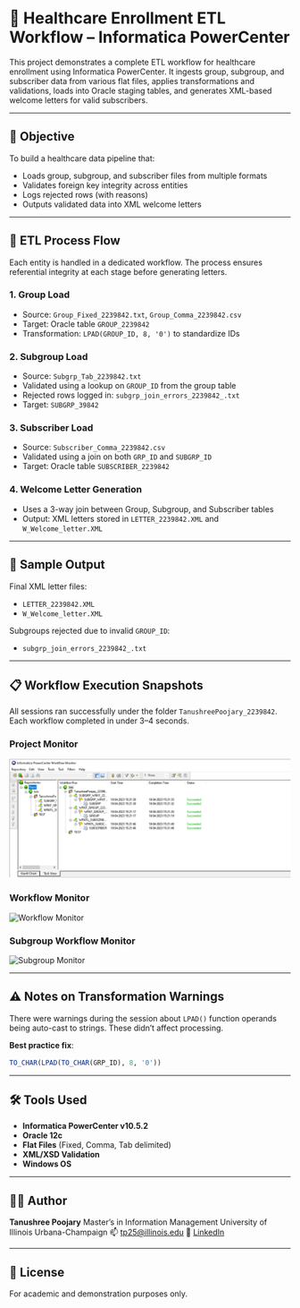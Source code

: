 
# 🏥 Healthcare Enrollment ETL Workflow – Informatica PowerCenter

This project demonstrates a complete ETL workflow for healthcare enrollment using Informatica PowerCenter. It ingests group, subgroup, and subscriber data from various flat files, applies transformations and validations, loads into Oracle staging tables, and generates XML-based welcome letters for valid subscribers.

---

## 📌 Objective

To build a healthcare data pipeline that:
- Loads group, subgroup, and subscriber files from multiple formats
- Validates foreign key integrity across entities
- Logs rejected rows (with reasons)
- Outputs validated data into XML welcome letters

---

## 🔁 ETL Process Flow

Each entity is handled in a dedicated workflow. The process ensures referential integrity at each stage before generating letters.

### 1. **Group Load**
- Source: `Group_Fixed_2239842.txt`, `Group_Comma_2239842.csv`
- Target: Oracle table `GROUP_2239842`
- Transformation: `LPAD(GROUP_ID, 8, '0')` to standardize IDs

### 2. **Subgroup Load**
- Source: `Subgrp_Tab_2239842.txt`
- Validated using a lookup on `GROUP_ID` from the group table
- Rejected rows logged in: `subgrp_join_errors_2239842_.txt`
- Target: `SUBGRP_39842`

### 3. **Subscriber Load**
- Source: `Subscriber_Comma_2239842.csv`
- Validated using a join on both `GRP_ID` and `SUBGRP_ID`
- Target: Oracle table `SUBSCRIBER_2239842`

### 4. **Welcome Letter Generation**
- Uses a 3-way join between Group, Subgroup, and Subscriber tables
- Output: XML letters stored in `LETTER_2239842.XML` and `W_Welcome_letter.XML`

---



## 🧪 Sample Output

Final XML letter files:
- `LETTER_2239842.XML`
- `W_Welcome_letter.XML`

Subgroups rejected due to invalid `GROUP_ID`:
- `subgrp_join_errors_2239842_.txt`

---

## 📋 Workflow Execution Snapshots

All sessions ran successfully under the folder `TanushreePoojary_2239842`. Each workflow completed in under 3–4 seconds.

### Project Monitor

![Project Monitor](Project_monitor.PNG)

### Workflow Monitor

![Workflow Monitor](./ScreenshotsProject_wf%20Monitor.PNG)

### Subgroup Workflow Monitor

![Subgroup Monitor](./Screenshots/subgrp_wfmonitor.PNG)

---

## ⚠️ Notes on Transformation Warnings

There were warnings during the session about `LPAD()` function operands being auto-cast to strings. These didn’t affect processing.

**Best practice fix**:
```sql
TO_CHAR(LPAD(TO_CHAR(GRP_ID), 8, '0'))
````

---

## 🛠 Tools Used

* **Informatica PowerCenter v10.5.2**
* **Oracle 12c**
* **Flat Files** (Fixed, Comma, Tab delimited)
* **XML/XSD Validation**
* **Windows OS**

---

## 👩‍💻 Author

**Tanushree Poojary**
Master’s in Information Management
University of Illinois Urbana-Champaign
📫 [tp25@illinois.edu](mailto:tp25@illinois.edu)
🔗 [LinkedIn](https://www.linkedin.com/in/tanushreep25/)

---

## 📁 License

For academic and demonstration purposes only.

